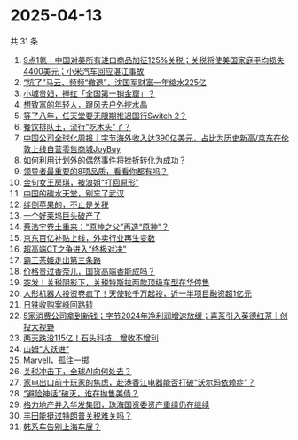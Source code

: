 # 2025-04-13

共 31 条

<!-- BEGIN 36KR -->
<!-- 最后更新时间 2025-04-13 04:15:43 +0800 -->
1. [9点1氪｜中国对美所有进口商品加征125%关税；关税将使美国家庭平均损失4400美元；小米汽车回应湛江事故](https://36kr.com/p/3245865675898504)
1. [“坑了”马云、频频“撤退”，沈国军财富一年缩水225亿](https://36kr.com/p/3245864503043593)
1. [小城贵妇，捧红「全国第一销金窟」？](https://36kr.com/p/3246462390697603)
1. [想致富的年轻人，跟风去户外挖水晶](https://36kr.com/p/3246708597227142)
1. [等了八年，任天堂要无限期推迟国行Switch 2？](https://36kr.com/p/3245848243486729)
1. [餐饮排队王，流行“吃木头”了？](https://36kr.com/p/3246575238119049)
1. [中国公司全球化周报｜字节海外收入达390亿美元，占比为历史新高/京东在伦敦上线自营零售商城JoyBuy](https://36kr.com/p/3246537730850819)
1. [如何利用计划外的偶然事件将挫折转化为成功？](https://36kr.com/p/3218832047672450)
1. [领导者最重要的8项品质，看看你都有吗？](https://36kr.com/p/3246398881857154)
1. [金句女王房琪，被浪姐“打回原形”](https://36kr.com/p/3245715098058372)
1. [中国的碳水天堂，别忘了武汉](https://36kr.com/p/3245760244350597)
1. [绊倒苹果的，不止是关税](https://36kr.com/p/3245902933590021)
1. [一个好莱坞巨头破产了](https://36kr.com/p/3246837685051653)
1. [蔡浩宇卷土重来：“原神之父”再造“原神”？](https://36kr.com/p/3246963561652743)
1. [京东百亿补贴上线，外卖行业再生变数](https://36kr.com/p/3245782074179593)
1. [超高端CT之争进入“终极对决”](https://36kr.com/p/3246398835605126)
1. [霸王茶姬走出第三条路](https://36kr.com/p/3245770921934850)
1. [价格贵过香奈儿，国货高端香能成吗？](https://36kr.com/p/3245773260193795)
1. [突发！关税阴影下，关税特斯拉两款顶级车型在华停售](https://36kr.com/p/3245794715854085)
1. [人形机器人投资卷疯了！天使轮千万起投，近一半项目融资超1亿元](https://36kr.com/p/3240895884371456)
1. [日铁收购案峰回路转](https://36kr.com/p/3242340107681800)
1. [5家消费公司拿到新钱；字节2024年净利润增速放缓；喜茶引入英德红茶｜创投大视野](https://36kr.com/p/3246753652866691)
1. [两天跌没115亿！石头科技，增收不增利](https://36kr.com/p/3242304376546569)
1. [山姆“大跃进”](https://36kr.com/p/3245727257034370)
1. [Marvell，孤注一掷](https://36kr.com/p/3246472884846601)
1. [关税冲击下，全球AI向何处去？](https://36kr.com/p/3245763090890377)
1. [家电出口前十玩家的焦虑，赴港香江电器能否打破“沃尔玛依赖症”？](https://36kr.com/p/3245814572721417)
1. [“避险神话”破灭，谁在抛售美债？](https://36kr.com/p/3246517024751235)
1. [格力地产并入华发集团，珠海国资委资产重组仍在继续](https://36kr.com/p/3246953634062852)
1. [丰田能挺过特朗普关税难关吗？](https://36kr.com/p/3246426310311554)
1. [韩系车告别上海车展？](https://36kr.com/p/3246427206024840)
<!-- END 36KR -->